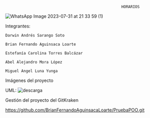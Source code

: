 
                                                       HORARIOS 
                      
 
![WhatsApp Image 2023-07-31 at 21 33 59 (1)](https://github.com/BrianFernandoAguinsacaLoarte/PruebaPOO/assets/131829158/7395200d-afc1-4d77-83d0-42f81a5bfd9e)



                                              
Integrantes:
  
    Darwin Andrés Sarango Soto
  
    Brian Fernando Aguinsaca Loarte
  
    Estefanía Carolina Torres Balcázar
  
    Abel Alejandro Mora López
    
    Miguel Angel Luna Yunga 

Imágenes del proyecto
  
  UML:
  ![descarga](https://github.com/BrianFernandoAguinsacaLoarte/PruebaPOO/assets/131829158/129ee544-31ea-4eae-9d4a-0b546ad34855)


 Gestión del proyecto del GitKraken

 https://github.com/BrianFernandoAguinsacaLoarte/PruebaPOO.git

